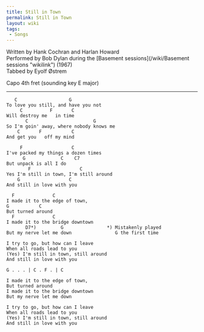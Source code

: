 ```yaml
---
title: Still in Town
permalink: Still in Town
layout: wiki
tags:
 - Songs
---
```


Written by Hank Cochran and Harlan Howard  
Performed by Bob Dylan during the [Basement
sessions](/wiki/Basement sessions "wikilink") (1967)  
Tabbed by Eyolf Østrem

Capo 4th fret (sounding key E major)

* * * * *

       C                   G
    To love you still, and have you not
         C          F       C
    Will destroy me   in time
           C                        G
    So I'm goin' away, where nobody knows me
        C       F           C
    And get you   off my mind

         F                  C
    I've packed my things a dozen times
          G             C    C7
    But unpack is all I do
            F                  C
    Yes I'm still in town, I'm still around
        G                  C
    And still in love with you

      F              C
    I made it to the edge of town,
    G           C
    But turned around
      F              C
    I made it to the bridge downtown
           D7*)         G                *) Mistakenly played
    But my nerve let me down                G the first time

    I try to go, but how can I leave
    When all roads lead to you
    (Yes) I'm still in town, still around
    And still in love with you

    G . . . | C . F . | C

    I made it to the edge of town,
    But turned around
    I made it to the bridge downtown
    But my nerve let me down

    I try to go, but how can I leave
    When all roads lead to you
    (Yes) I'm still in town, still around
    And still in love with you
